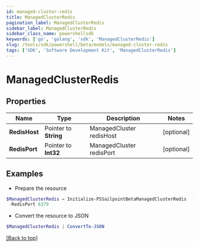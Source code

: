 ```yaml
---
id: managed-cluster-redis
title: ManagedClusterRedis
pagination_label: ManagedClusterRedis
sidebar_label: ManagedClusterRedis
sidebar_class_name: powershellsdk
keywords: ['go', 'golang', 'sdk', 'ManagedClusterRedis'] 
slug: /tools/sdk/powershell/beta/models/managed-cluster-redis
tags: ['SDK', 'Software Development Kit', 'ManagedClusterRedis']
---
```



# ManagedClusterRedis

## Properties

Name | Type | Description | Notes
------------ | ------------- | ------------- | -------------
**RedisHost** |  Pointer to **String** | ManagedCluster redisHost | [optional] 
**RedisPort** |  Pointer to **Int32** | ManagedCluster redisPort | [optional] 

## Examples

- Prepare the resource
```powershell
$ManagedClusterRedis = Initialize-PSSailpointBetaManagedClusterRedis  -RedisHost megapod-useast1-shared-redis.cloud.sailpoint.com `
 -RedisPort 6379
```

- Convert the resource to JSON
```powershell
$ManagedClusterRedis | ConvertTo-JSON
```


[[Back to top]](#) 


